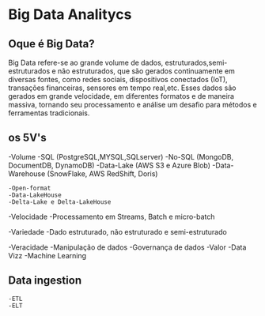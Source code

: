 # Big Data Analitycs

## Oque é Big Data?

Big Data refere-se ao grande volume de dados, estruturados,semi-estruturados e não estruturados, que são gerados continuamente em diversas fontes, como redes sociais, dispositivos conectados (IoT), transações financeiras, sensores em tempo real,etc. Esses dados são gerados em grande velocidade, em diferentes formatos e de maneira massiva, tornando seu processamento e análise um desafio para métodos e ferramentas tradicionais.

## os 5V's

-Volume
    -SQL (PostgreSQL,MYSQL,SQLserver)
    -No-SQL (MongoDB, DocumentDB, DynamoDB)
    -Data-Lake (AWS S3 e Azure Blob)
    -Data-Warehouse (SnowFlake, AWS RedShift, Doris)
    
    -Open-format
    -Data-LakeHouse
    -Delta-Lake e Delta-LakeHouse

-Velocidade
    -Processamento em Streams, Batch e micro-batch

-Variedade
    -Dado estruturado, não estruturado e semi-estruturado

-Veracidade
    -Manipulação de dados
    -Governança de dados
-Valor
    -Data Vizz
    -Machine Learning

## Data ingestion
    -ETL
    -ELT
